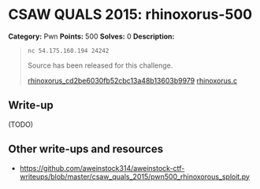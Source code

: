 # CSAW QUALS 2015: rhinoxorus-500

**Category:** Pwn
**Points:** 500
**Solves:** 0
**Description:**

> `nc 54.175.160.194 24242`
>
> Source has been released for this challenge.
>
> [rhinoxorus_cd2be6030fb52cbc13a48b13603b9979](rhinoxorus_cd2be6030fb52cbc13a48b13603b9979)
> [rhinoxorus.c](rhinoxorus.c)
>
>


## Write-up

(TODO)

## Other write-ups and resources

* <https://github.com/aweinstock314/aweinstock-ctf-writeups/blob/master/csaw_quals_2015/pwn500_rhinoxorous_sploit.py>
